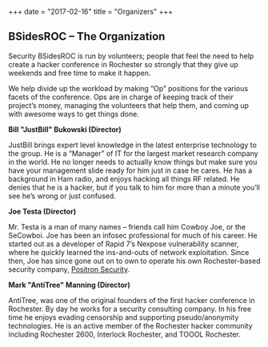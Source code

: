 +++
date = "2017-02-16"
title = "Organizers"
+++

## BSidesROC – The Organization

Security BSidesROC is run by volunteers; people that feel the need to help create a hacker conference in Rochester so strongly that they give up weekends and free time to make it happen.

We help divide up the workload by making “Op” positions for the various facets of the conference. Ops are in charge of keeping track of their project’s money, managing the volunteers that help them, and coming up with awesome ways to get things done.

**Bill "JustBill" Bukowski (Director)**

JustBill brings expert level knowledge in the latest enterprise technology to the group. He is a “Manager” of IT for the largest market research company in the world. He no longer needs to actually know things but make sure you have your management slide ready for him just in case he cares. He has a background in Ham radio, and enjoys hacking all things RF related. He denies that he is a hacker, but if you talk to him for more than a minute you’ll see he’s wrong or just confused.

**Joe Testa (Director)**

Mr. Testa is a man of many names – friends call him Cowboy Joe, or the SeCowboi. Joe has been an infosec professional for much of his career. He started out as a developer of Rapid 7’s Nexpose vulnerability scanner, where he quickly learned the ins-and-outs of network exploitation. Since then, Joe has since gone out on to own to operate his own Rochester-based security company, [Positron Security](http://www.positronsecurity.com/).

**Mark "AntiTree" Manning (Director)**

AntiTree, was one of the original founders of the first hacker conference in Rochester. By day he works for a security consulting company. In his free time he enjoys evading censorship and supporting pseudo/anonymity technologies. He is an active member of the Rochester hacker community including Rochester 2600, Interlock Rochester, and TOOOL Rochester. 

